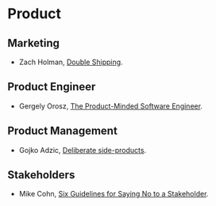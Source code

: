 # Product

## Marketing

- Zach Holman, [Double Shipping](https://zachholman.com/posts/double-shipping).

## Product Engineer

- Gergely Orosz, [The Product-Minded Software Engineer](https://blog.pragmaticengineer.com/the-product-minded-engineer/).

## Product Management

- Gojko Adzic, [Deliberate side-products](https://gojko.net/2019/12/01/deliberate-side-products.html).

## Stakeholders

- Mike Cohn, [Six Guidelines for Saying No to a Stakeholder](https://www.mountaingoatsoftware.com/blog/six-guidelines-for-saying-no-to-a-stakeholder).

